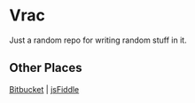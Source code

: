 # Vrac
Just a random repo for writing random stuff in it.


## Other Places
[Bitbucket](https://bitbucket.org/Infinidad/) | [jsFiddle](https://jsfiddle.net/)

